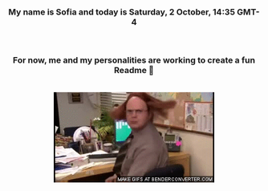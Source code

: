 


<div align="center">
<h3 >My name is Sofia and today is Saturday, 2 October, 14:35 GMT-4</h3><br>
<h3 >For now, me and my personalities are working to create a fun Readme 👋
</h3><br>
<img src='img/dwight.gif' alt='working...'/>
</div>
